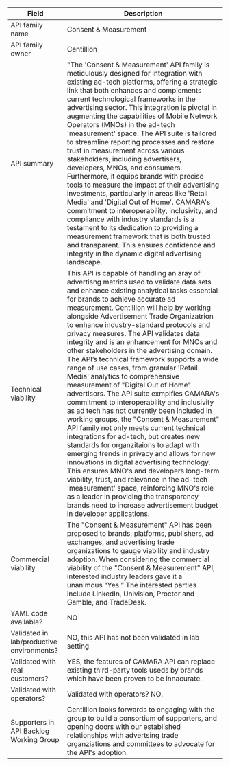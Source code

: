 | **Field** | Description | 
| ---- | ----- |
| API family name | Consent & Measurement |
| API family owner | Centillion |
| API summary | "The 'Consent & Measurement' API family is meticulously designed for integration with existing ad-tech platforms, offering a strategic link that both enhances and complements current technological frameworks in the advertising sector. This integration is pivotal in augmenting the capabilities of Mobile Network Operators (MNOs) in the ad-tech 'measurement' space. The API suite is tailored to streamline reporting processes and restore trust in measurement across various stakeholders, including advertisers, developers, MNOs, and consumers. Furthermore, it equips brands with precise tools to measure the impact of their advertising investments, particularly in areas like 'Retail Media' and 'Digital Out of Home'. CAMARA's commitment to interoperability, inclusivity, and compliance with industry standards is a testament to its dedication to providing a measurement framework that is both trusted and transparent. This ensures confidence and integrity in the dynamic digital advertising landscape.|
| Technical viability | This API is capable of handling an aray of advertisng metrics used to validate data sets and enhance existing analytical tasks essential for brands to achieve accurate ad measurement. Centillion will help by working alongside Advertisement Trade Organizatrion to enhance industry-standard protocols and privacy measures. The API validates data integrity and is an enhancement for MNOs and other stakeholders in the advertising domain. The API’s technical framework supports a wide range of use cases, from granular 'Retail Media' analytics to comprehensive measurement of "Digital Out of Home" advertisors. The API suite exmplfies CAMARA's commitment to interoperability and inclusivity as ad tech has not currently been included in working groups, the "Consent & Measurement" API family not only meets current technical integrations for ad-tech, but creates new standards for organzitaions to adapt with emerging trends in privacy and allows for new innovations in digital advertising technology. This ensures MNO's and developers long-term viability, trust, and relevance in the ad-tech 'measurement' space, reinforcing MNO's role as a leader in providing the transparency brands need to increase advertisement budget in developer applications. |
| Commercial viability |The "Consent & Measurement" API has been proposed to brands, platforms, publishers, ad exchanges, and advertising trade organizations to gauge viability and industry adoption. When considering the commercial viability of the "Consent & Measurement" API, interested industry leaders gave it a unanimous “Yes.”  The interested parties include LinkedIn, Univision, Proctor and Gamble, and TradeDesk. |
| YAML code available? | NO |
| Validated in lab/productive environments? | NO, this API has not been validated in lab setting
| Validated with real customers? | YES, the features of CAMARA API can replace existing third-party tools useds by brands which have been proven to be innacurate. 
| Validated with operators? | Validated with operators?	NO. |
| Supporters in API Backlog Working Group | Centillion looks forwards to engaging with the group to build a consortium of supporters, and opening doors with our established relationships with advertsing trade organziations and committees to advocate for the API's adoption. |

